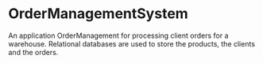# OrderManagementSystem
An application OrderManagement for processing client orders for a warehouse. Relational databases are used to store the products, the clients and the orders.
